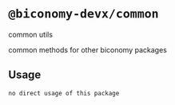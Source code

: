 # `@biconomy-devx/common`

common utils

common methods for other biconomy packages

## Usage

```
no direct usage of this package
```
